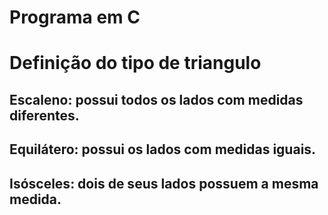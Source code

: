 # Programa em C 
# Definição do tipo de triangulo
## Escaleno: possui todos os lados com medidas diferentes.
## Equilátero: possui os lados com medidas iguais.
## Isósceles: dois de seus lados possuem a mesma medida.
